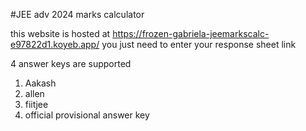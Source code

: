 #JEE adv 2024 marks calculator

this website is hosted at https://frozen-gabriela-jeemarkscalc-e97822d1.koyeb.app/
you just need to enter your response sheet link

4 answer keys are supported
1. Aakash
2. allen
3. fiitjee
4. official provisional answer key
